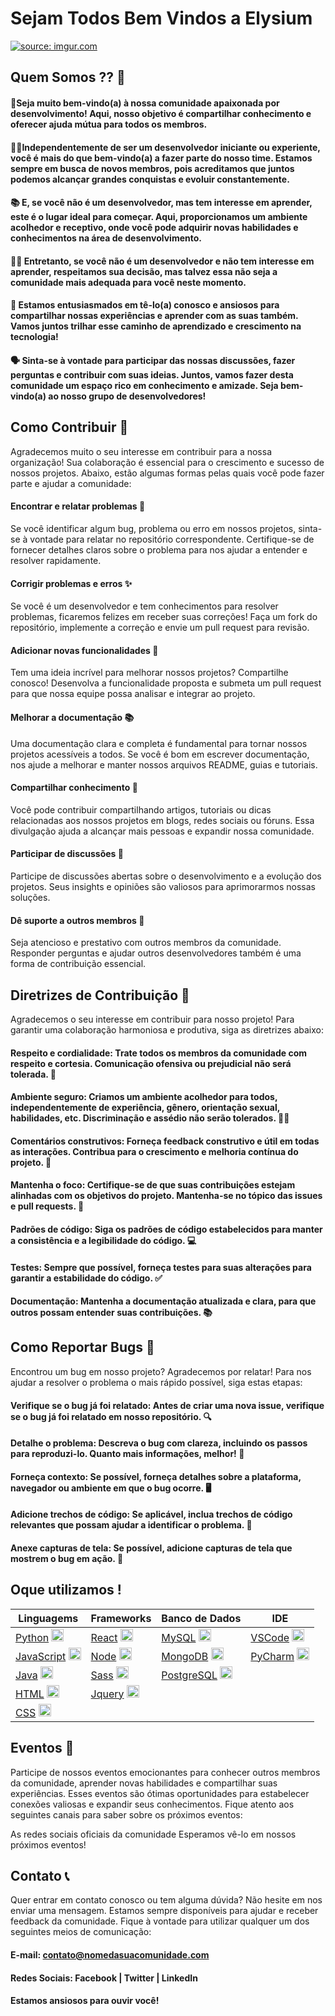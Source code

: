 # Sejam Todos Bem Vindos a Elysium
<a href="https://imgur.com/zeDrmqc"><img src="https://i.imgur.com/zeDrmqc.png" title="source: imgur.com" /></a>

## Quem Somos ?? 🌟

#### 🚀Seja muito bem-vindo(a) à nossa comunidade apaixonada por desenvolvimento! Aqui, nosso objetivo é compartilhar conhecimento e oferecer ajuda mútua para todos os membros.</p>

#### 👨‍💻Independentemente de ser um desenvolvedor iniciante ou experiente, você é mais do que bem-vindo(a) a fazer parte do nosso time. Estamos sempre em busca de novos membros, pois acreditamos que juntos podemos alcançar grandes conquistas e evoluir constantemente.</p>

#### 📚 E, se você não é um desenvolvedor, mas tem interesse em aprender, este é o lugar ideal para começar. Aqui, proporcionamos um ambiente acolhedor e receptivo, onde você pode adquirir novas habilidades e conhecimentos na área de desenvolvimento.</p>

#### 🙅‍♂️ Entretanto, se você não é um desenvolvedor e não tem interesse em aprender, respeitamos sua decisão, mas talvez essa não seja a comunidade mais adequada para você neste momento.</p>

#### 🤝 Estamos entusiasmados em tê-lo(a) conosco e ansiosos para compartilhar nossas experiências e aprender com as suas também. Vamos juntos trilhar esse caminho de aprendizado e crescimento na tecnologia!</p>

#### 🗣️ Sinta-se à vontade para participar das nossas discussões, fazer perguntas e contribuir com suas ideias. Juntos, vamos fazer desta comunidade um espaço rico em conhecimento e amizade. Seja bem-vindo(a) ao nosso grupo de desenvolvedores!</p>

## Como Contribuir 🤝
Agradecemos muito o seu interesse em contribuir para a nossa organização! Sua colaboração é essencial para o crescimento e sucesso de nossos projetos. Abaixo, estão algumas formas pelas quais você pode fazer parte e ajudar a comunidade:

#### Encontrar e relatar problemas 🐛
Se você identificar algum bug, problema ou erro em nossos projetos, sinta-se à vontade para relatar no repositório correspondente. Certifique-se de fornecer detalhes claros sobre o problema para nos ajudar a entender e resolver rapidamente.

#### Corrigir problemas e erros ✨
Se você é um desenvolvedor e tem conhecimentos para resolver problemas, ficaremos felizes em receber suas correções! Faça um fork do repositório, implemente a correção e envie um pull request para revisão.

#### Adicionar novas funcionalidades 🚀
Tem uma ideia incrível para melhorar nossos projetos? Compartilhe conosco! Desenvolva a funcionalidade proposta e submeta um pull request para que nossa equipe possa analisar e integrar ao projeto.

#### Melhorar a documentação 📚
Uma documentação clara e completa é fundamental para tornar nossos projetos acessíveis a todos. Se você é bom em escrever documentação, nos ajude a melhorar e manter nossos arquivos README, guias e tutoriais.

#### Compartilhar conhecimento 📢
Você pode contribuir compartilhando artigos, tutoriais ou dicas relacionadas aos nossos projetos em blogs, redes sociais ou fóruns. Essa divulgação ajuda a alcançar mais pessoas e expandir nossa comunidade.

#### Participar de discussões 💬
Participe de discussões abertas sobre o desenvolvimento e a evolução dos projetos. Seus insights e opiniões são valiosos para aprimorarmos nossas soluções.

#### Dê suporte a outros membros 🤗
Seja atencioso e prestativo com outros membros da comunidade. Responder perguntas e ajudar outros desenvolvedores também é uma forma de contribuição essencial.

## Diretrizes de Contribuição 🤝
Agradecemos o seu interesse em contribuir para nosso projeto! Para garantir uma colaboração harmoniosa e produtiva, siga as diretrizes abaixo:

#### Respeito e cordialidade: Trate todos os membros da comunidade com respeito e cortesia. Comunicação ofensiva ou prejudicial não será tolerada. 🤗

#### Ambiente seguro: Criamos um ambiente acolhedor para todos, independentemente de experiência, gênero, orientação sexual, habilidades, etc. Discriminação e assédio não serão tolerados. 🏳️‍🌈

#### Comentários construtivos: Forneça feedback construtivo e útil em todas as interações. Contribua para o crescimento e melhoria contínua do projeto. 💬

#### Mantenha o foco: Certifique-se de que suas contribuições estejam alinhadas com os objetivos do projeto. Mantenha-se no tópico das issues e pull requests. 🎯

#### Padrões de código: Siga os padrões de código estabelecidos para manter a consistência e a legibilidade do código. 💻

#### Testes: Sempre que possível, forneça testes para suas alterações para garantir a estabilidade do código. ✅

#### Documentação: Mantenha a documentação atualizada e clara, para que outros possam entender suas contribuições. 📚

## Como Reportar Bugs 🐞
Encontrou um bug em nosso projeto? Agradecemos por relatar! Para nos ajudar a resolver o problema o mais rápido possível, siga estas etapas:

#### Verifique se o bug já foi relatado: Antes de criar uma nova issue, verifique se o bug já foi relatado em nosso repositório. 🔍

#### Detalhe o problema: Descreva o bug com clareza, incluindo os passos para reproduzi-lo. Quanto mais informações, melhor! 📝

#### Forneça contexto: Se possível, forneça detalhes sobre a plataforma, navegador ou ambiente em que o bug ocorre. 🖥️

#### Adicione trechos de código: Se aplicável, inclua trechos de código relevantes que possam ajudar a identificar o problema. 📝

#### Anexe capturas de tela: Se possível, adicione capturas de tela que mostrem o bug em ação. 📸

<h2>Oque utilizamos !</h2>

| Linguagems  |  Frameworks | Banco de Dados |       IDE       |
|-------------|-------------|----------------|-----------------|
|[Python](https://www.python.org/) <img width="20px" src="https://cdn.jsdelivr.net/gh/devicons/devicon/icons/python/python-original.svg" title = "Python"/> | [React](https://pt-br.reactjs.org/) <img width="20px" src="https://cdn.jsdelivr.net/gh/devicons/devicon/icons/react/react-original.svg" title = "React"/> | [MySQL](https://www.mysql.com/) <img width="20px" src="https://cdn.jsdelivr.net/gh/devicons/devicon/icons/mysql/mysql-original.svg" title = "MySQL"/> | [VSCode](https://code.visualstudio.com/) <img width="20px" src="https://cdn.jsdelivr.net/gh/devicons/devicon/icons/vscode/vscode-original.svg" title = "VSCode"/> |
[JavaScript](https://www.javascript.com/) <img width="20px" src="https://cdn.jsdelivr.net/gh/devicons/devicon/icons/javascript/javascript-original.svg" title = "JavaScript"/> | [Node](https://nodejs.org/en/) <img width="20px" src="https://cdn.jsdelivr.net/gh/devicons/devicon/icons/nodejs/nodejs-original.svg" title = "Node"/> | [MongoDB](https://www.mongodb.com/) <img width="20px" src="https://cdn.jsdelivr.net/gh/devicons/devicon/icons/mongodb/mongodb-original.svg" title = "MongoDB"/> | [PyCharm](https://www.jetbrains.com/pt-br/pycharm/) <img width="20px" src="https://cdn.jsdelivr.net/gh/devicons/devicon/icons/pycharm/pycharm-original.svg" title = "PyCharm"/> |
[Java](https://www.java.com/pt-BR/) <img width="20px" src="https://cdn.jsdelivr.net/gh/devicons/devicon/icons/java/java-original.svg" title = "Java"/> | [Sass](https://sass-lang.com/) <img width="20px" src="https://cdn.jsdelivr.net/gh/devicons/devicon/icons/sass/sass-original.svg" title = "Sass"/> | [PostgreSQL](https://www.postgresql.org/) <img width="20px" src="https://cdn.jsdelivr.net/gh/devicons/devicon/icons/postgresql/postgresql-original.svg" title = "PostgreSQL"/>
[HTML](https://developer.mozilla.org/pt-BR/docs/Web/HTML) <img width="20px" src="https://cdn.jsdelivr.net/gh/devicons/devicon/icons/html5/html5-original.svg" title = "html"/> | [Jquery](https://jquery.com/) <img width="20px" src="https://cdn.jsdelivr.net/gh/devicons/devicon/icons/jquery/jquery-original.svg" title = "Jquery"/>
[CSS](https://developer.mozilla.org/pt-BR/docs/Web/CSS) <img width="20px" src="https://cdn.jsdelivr.net/gh/devicons/devicon/icons/css3/css3-original.svg" title = "css"/>|

## Eventos 🎉
Participe de nossos eventos emocionantes para conhecer outros membros da comunidade, aprender novas habilidades e compartilhar suas experiências. Esses eventos são ótimas oportunidades para estabelecer conexões valiosas e expandir seus conhecimentos. Fique atento aos seguintes canais para saber sobre os próximos eventos:

As redes sociais oficiais da comunidade
Esperamos vê-lo em nossos próximos eventos!
## Contato 📞
Quer entrar em contato conosco ou tem alguma dúvida? Não hesite em nos enviar uma mensagem. Estamos sempre disponíveis para ajudar e receber feedback da comunidade. Fique à vontade para utilizar qualquer um dos seguintes meios de comunicação:

#### E-mail: contato@nomedasuacomunidade.com
#### Redes Sociais: Facebook | Twitter | LinkedIn
#### Estamos ansiosos para ouvir você!
